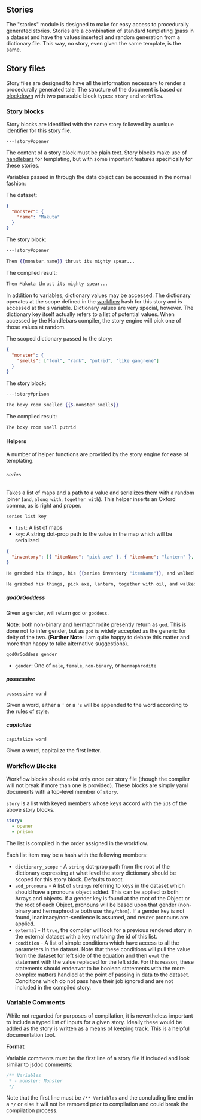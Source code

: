 ## Stories

The "stories" module is designed to make for easy access to procedurally generated stories. Stories are a combination of standard templating (pass in a dataset and have the values inserted) and random generation from a dictionary file. This way, no story, even given the same template, is the same.

## Story files

Story files are designed to have all the information necessary to render a procedurally generated tale. The structure of the document is based on [blockdown](https://github.com/saibotsivad/blockdown) with two parseable block types: `story` and `workflow`.

### Story blocks

Story blocks are identified with the name story followed by a unique identifier for this story file.

```
---!story#opener
```

The content of a story block must be plain text. Story blocks make use of [handlebars](https://handlebarsjs.com/guide/) for templating, but with some important features specifically for these stories.

Variables passed in through the data object can be accessed in the normal fashion:

The dataset:

```json
{
  "monster": {
    "name": "Makuta"
  }
}
```

The story block:

```handlebars
---!story#opener

Then {{monster.name}} thrust its mighty spear...
```

The compiled result:

```markdown
Then Makuta thrust its mighty spear...
```

In addition to variables, dictionary values may be accessed. The dictionary operates at the scope defined in the [workflow](#workflow-blocks) hash for this story and is accessed at the `$` variable. Dictionary values are very special, however. The dictionary key itself actually refers to a list of potential values. When accessed by the Handlebars compiler, the story engine will pick one of those values at random.

The scoped dictionary passed to the story:

```json
{
  "monster": {
    "smells": ["foul", "rank", "putrid", "like gangrene"]
  }
}
```

The story block:

```handlebars
---!story#prison

The boxy room smelled {{$.monster.smells}}
```

The compiled result:

```markdown
The boxy room smell putrid
```

#### Helpers

A number of helper functions are provided by the story engine for ease of templating.

###### series

Takes a list of maps and a path to a value and serializes them with a random joiner (`and`, `along with`, `together with`). This helper inserts an Oxford comma, as is right and proper.

```
series list key
```

- `list`: A list of maps
- `key`: A string dot-prop path to the value in the map which will be serialized

```json
{
  "inventory": [{ "itemName": "pick axe" }, { "itemName": "lantern" }, { "itemName": "oil" }]
}
```

```handlebars
He grabbed his things, his {{series inventory "itemName"}}, and walked home.
```

```markdown
He grabbed his things, pick axe, lantern, together with oil, and walked home.
```

##### godOrGoddess

Given a gender, will return `god` or `goddess`.

**Note**: both non-binary and hermaphrodite presently return as `god`. This is done not to infer gender, but as `god` is widely accepted as the generic for deity of the two. (**Further Note**: I am quite happy to debate this matter and more than happy to take alternative suggestions).

```
godOrGoddess gender
```

- `gender`: One of `male`, `female`, `non-binary`, or `hermaphrodite`

##### possessive

```
possessive word
```

Given a word, either a `'` or a `'s` will be appended to the word according to the rules of style.

##### capitalize

```
capitalize word
```

Given a word, capitalize the first letter.

### Workflow Blocks

Workflow blocks should exist only once per story file (though the compiler will not break if more than one is provided). These blocks are simply yaml documents with a top-level member of `story`.

`story` is a list with keyed members whose keys accord with the `id`s of the above story blocks.

```yaml
story:
  - opener
  - prison
```

The list is compiled in the order assigned in the workflow.

Each list item may be a hash with the following members:

- `dictionary_scope` - A `string` dot-prop path from the root of the dictionary expressing at what level the story dictionary should be scoped for this story block. Defaults to root.
- `add_pronouns` - A list of `strings` referring to keys in the dataset which should have a pronouns object added. This can be applied to both Arrays and objects. If a gender key is found at the root of the Object or the root of each Object, pronouns will be based upon that gender (non-binary and hermaphrodite both use `they/them`). If a gender key is not found, inanimacy/non-sentience is assumed, and neuter pronouns are applied.
- `external` - If `true`, the compiler will look for a previous rendered story in the external dataset with a key matching the id of this list.
- `condition` - A list of simple conditions which have access to all the parameters in the dataset. Note that these conditions will pull the value from the dataset for left side of the equation and then `eval` the statement with the value replaced for the left side. For this reason, these statements should endeavor to be boolean statements with the more complex matters handled at the point of passing in data to the dataset. Conditions which do not pass have their job ignored and are not included in the compiled story.

### Variable Comments

While not regarded for purposes of compilation, it is nevertheless important to include a typed list of inputs for a given story. Ideally these would be added as the story is written as a means of keeping track. This is a helpful documentation tool.

**Format**

Variable comments must be the first line of a story file if included and look similar to jsdoc comments:

```js
/** Variables
 * - monster: Monster
 */
```

Note that the first line must be `/** Variables` and the concluding line end in a `*/` or else it will not be removed prior to compilation and could break the compilation process.
